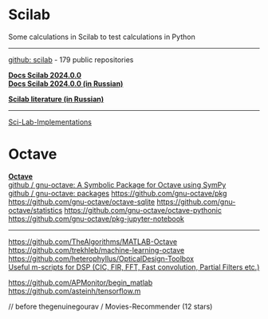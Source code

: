 # Scilab           
Some calculations in Scilab to test calculations in Python            
- - -       
[github: scilab](https://github.com/topics/scilab) -  179 public repositories                

**[Docs Scilab 2024.0.0](https://help.scilab.org)**                   
**[Docs Scilab 2024.0.0 (in Russian)](https://help.scilab.org/docs/2024.0.0/ru_RU/index.html)**              

**[Scilab literature (in Russian)](https://vk.com/wall-204728626_42)**          
- - -
[Sci-Lab-Implementations](https://github.com/jatinmandav/Sci-Lab-Implementations)
      
# Octave         
**[Octave](https://github.com/gnu-octave)**          
[github / gnu-octave: A Symbolic Package for Octave using SymPy](https://github.com/gnu-octave/symbolic)            
[github / gnu-octave: packages](https://github.com/gnu-octave/packages)
https://github.com/gnu-octave/pkg
https://github.com/gnu-octave/octave-sqlite
https://github.com/gnu-octave/statistics
https://github.com/gnu-octave/octave-pythonic
https://github.com/gnu-octave/pkg-jupyter-notebook
- - -           
https://github.com/TheAlgorithms/MATLAB-Octave              
https://github.com/trekhleb/machine-learning-octave               
https://github.com/heterophyllus/OpticalDesign-Toolbox           
[Useful m-scripts for DSP (CIC, FIR, FFT, Fast convolution, Partial Filters etc.)](https://github.com/hukenovs/math)      

https://github.com/APMonitor/begin_matlab           
https://github.com/asteinh/tensorflow.m     

// before thegenuinegourav / Movies-Recommender (12 stars)
 

